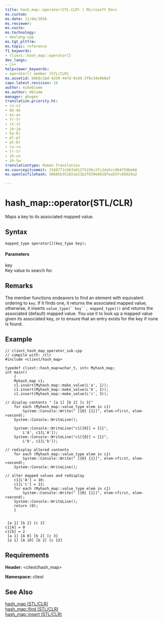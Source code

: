 ```yaml
---
title: hash_map::operator(STL-CLR) | Microsoft Docs
ms.custom: 
ms.date: 11/04/2016
ms.reviewer: 
ms.suite: 
ms.technology:
- devlang-cpp
ms.tgt_pltfrm: 
ms.topic: reference
f1_keywords:
- cliext::hash_map::operator[]
dev_langs:
- C++
helpviewer_keywords:
- operator[] member [STL/CLR]
ms.assetid: b0b8c1bd-4250-447d-9c69-3f8c34e9b6af
caps.latest.revision: 16
author: mikeblome
ms.author: mblome
manager: ghogen
translation.priority.ht:
- cs-cz
- de-de
- es-es
- fr-fr
- it-it
- ja-jp
- ko-kr
- pl-pl
- pt-br
- ru-ru
- tr-tr
- zh-cn
- zh-tw
translationtype: Human Translation
ms.sourcegitcommit: 3168772cbb7e8127523bc2fc2da5cc9b4f59beb8
ms.openlocfilehash: 50685b351651e21b2f639e6918fea55fc69d24a2

---
```

# hash_map::operator(STL/CLR)
Maps a key to its associated mapped value.  
  
## Syntax  
  
```  
mapped_type operator[](key_type key);  
```  
  
#### Parameters  
 key  
 Key value to search for.  
  
## Remarks  
 The member functions endeavors to find an element with equivalent ordering to `key`. If it finds one, it returns the associated mapped value; otherwise, it inserts `value_type(``key``, mapped_type())` and returns the associated (default) mapped value. You use it to look up a mapped value given its associated key, or to ensure that an entry exists for the key if none is found.  
  
## Example  
  
```  
// cliext_hash_map_operator_sub.cpp   
// compile with: /clr   
#include <cliext/hash_map>   
  
typedef cliext::hash_map<wchar_t, int> Myhash_map;   
int main()   
    {   
    Myhash_map c1;   
    c1.insert(Myhash_map::make_value(L'a', 1));   
    c1.insert(Myhash_map::make_value(L'b', 2));   
    c1.insert(Myhash_map::make_value(L'c', 3));   
  
// display contents " [a 1] [b 2] [c 3]"   
    for each (Myhash_map::value_type elem in c1)   
        System::Console::Write(" [{0} {1}]", elem->first, elem->second);   
    System::Console::WriteLine();   
  
    System::Console::WriteLine("c1[{0}] = {1}",   
        L'A', c1[L'A']);   
    System::Console::WriteLine("c1[{0}] = {1}",   
        L'b', c1[L'b']);   
  
// redisplay altered contents   
    for each (Myhash_map::value_type elem in c1)   
        System::Console::Write(" [{0} {1}]", elem->first, elem->second);   
    System::Console::WriteLine();   
  
// alter mapped values and redisplay   
    c1[L'A'] = 10;   
    c1[L'c'] = 13;   
    for each (Myhash_map::value_type elem in c1)   
        System::Console::Write(" [{0} {1}]", elem->first, elem->second);   
    System::Console::WriteLine();   
    return (0);   
    }  
  
```  
  
```Output  
 [a 1] [b 2] [c 3]  
c1[A] = 0  
c1[b] = 2  
 [a 1] [A 0] [b 2] [c 3]  
 [a 1] [A 10] [b 2] [c 13]  
```  
  
## Requirements  
 **Header:** \<cliext/hash_map>  
  
 **Namespace:** cliext  
  
## See Also  
 [hash_map (STL/CLR)](../dotnet/hash-map-stl-clr.md)   
 [hash_map::find (STL/CLR)](../dotnet/hash-map-find-stl-clr.md)   
 [hash_map::insert (STL/CLR)](../dotnet/hash-map-insert-stl-clr.md)


<!--HONumber=Jan17_HO2-->


